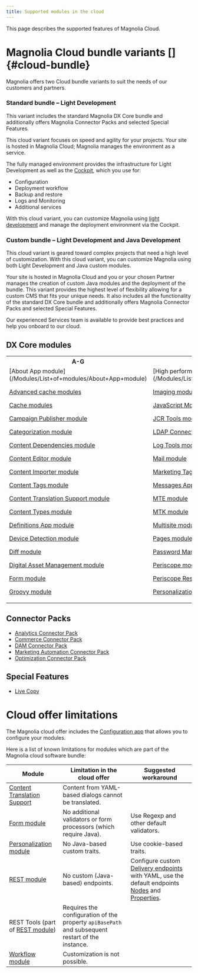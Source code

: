 ```yaml
---
title: Supported modules in the cloud
---
```


This page describes the supported features of Magnolia Cloud.

[](!toc)

# Magnolia Cloud bundle variants []{#cloud-bundle}

Magnolia offers two Cloud bundle variants to suit the needs of our customers and partners.

### Standard bundle – Light Development

This variant includes the standard Magnolia DX Core bundle and additionally offers Magnolia Connector Packs and selected Special Features.

This cloud variant focuses on speed and agility for your projects. Your site is hosted in Magnolia Cloud; Magnolia manages the environment as a service.

The fully managed environment provides the infrastructure for Light Development as well as the [Cockpit](/Magnolia+Cloud/Cockpit), which you use for:

* Configuration
* Deployment workflow
* Backup and restore
* Logs and Monitoring
* Additional services

With this cloud variant, you can customize Magnolia using [light development](/Developing/Light+development+in+Magnolia) and manage the deployment environment via the Cockpit.

### Custom bundle – Light Development and Java Development

This cloud variant is geared toward complex projects that need a high level of customization. With this cloud variant, you can customize Magnolia using both Light Development and Java custom modules.

Your site is hosted in Magnolia Cloud and you or your chosen Partner manages the creation of custom Java modules and the deployment of the bundle. This variant provides the highest level of flexibility allowing for a custom CMS that fits your unique needs. It also includes all the functionality of the standard DX Core bundle and additionally offers Magnolia Connector Packs and selected Special Features.

Our experienced Services team is available to provide best practices and help you onboard to our cloud.

## DX Core modules
<table>
<tr>
<th>
A-G
</th>
<th>
H-Pe
</th>
<th>
Pu-Z
</th>
</tr>
<tr>
<td>
[About App module](/Modules/List+of+modules/About+App+module)

[Advanced cache modules](/Modules/List+of+modules/Advanced+cache+modules)

[Cache modules](/Modules/List+of+modules/Cache+modules)

[Campaign Publisher module](/Modules/List+of+modules/Campaign+Publisher+module)

[Categorization module](/Modules/List+of+modules/Categorization+module)

[Content Dependencies module](/Modules/List+of+modules/Content+Dependencies+module)

[Content Editor module](/Modules/List+of+modules/Content+Editor+module)

[Content Importer module](/Modules/List+of+modules/Content+Importer+module)

[Content Tags module](/Modules/List+of+modules/Content+Tags+module)

[Content Translation Support module](/Modules/List+of+modules/Content+Translation+Support+module)

[Content Types module](/Modules/List+of+modules/Content+Types+module)

[Definitions App module](/Modules/List+of+modules/Definitions+App+module)

[Device Detection module](/Modules/List+of+modules/Device+Detection+module)

[Diff module](/Modules/List+of+modules/Diff+module)

[Digital Asset Management module](/Modules/List+of+modules/Digital+Asset+Management+module)

[Form module](/Modules/List+of+modules/Form+module)

[Groovy module](/Modules/List+of+modules/Groovy+module)
</td>
<td>
[High performance caching modules](/Modules/List+of+modules/High+performance+caching+modules)

[Imaging module](/Modules/List+of+modules/Imaging+module)

[JavaScript Models module](/Modules/List+of+modules/JavaScript+Models+module)

[JCR Tools module](/Modules/List+of+modules/JCR+Tools+module)

[LDAP Connector module](/Modules/List+of+modules/LDAP+Connector+module)

[Log Tools module](/Modules/List+of+modules/Log+Tools+module)

[Mail module](/Modules/List+of+modules/Mail+module)

[Marketing Tags module](/Modules/List+of+modules/Marketing+Tags+module)

[Messages App module](/Modules/List+of+modules/Messages+App+module)

[MTE module](/Modules/List+of+modules/MTE+module)

[MTK module](/Modules/List+of+modules/MTE+module/MTK+module)

[Multisite module](/Modules/List+of+modules/Multisite+module)

[Pages module](/Modules/List+of+modules/Pages+module)

[Password Manager module](/Modules/List+of+modules/Password+Manager+module)

[Periscope module](/Modules/List+of+modules/Periscope+module)

[Periscope Result Ranker module](/Modules/List+of+modules/Periscope+Result+Ranker+module)

[Personalization module](/Modules/List+of+modules/Personalization+module)
</td>
<td>
[Publishing module](/Modules/List+of+modules/Publishing+module)

[Publishing Transactional module](/Modules/List+of+modules/Publishing+Transactional+module)

[Resources module](/Modules/List+of+modules/Resources+module)

[REST Client module](/Modules/List+of+modules/REST+Client+module)

[REST module](/Modules/List+of+modules/REST+module)

[RSS Aggregator module](/Modules/List+of+modules/RSS+Aggregator+module)

[Scheduler module](/Modules/List+of+modules/Scheduler+module)

[Security App module](/Modules/List+of+modules/Security+App+module)

[Site module](/Modules/List+of+modules/Site+module)

[SiteMesh module](/Modules/List+of+modules/High+performance+caching+modules/SiteMesh+module)

[Soft Locking module](/Modules/List+of+modules/Soft+Locking+module)

[Tools module](/Modules/List+of+modules/Tools+module)

[Virtual URI module](/Modules/List+of+modules/Virtual+URI+module)

[Workflow module](/Modules/List+of+modules/Workflow+module)
</td>
</tr>
</table>

## Connector Packs

* [Analytics Connector Pack](/Connector+Packs/Analytics+Connector+Pack)
* [Commerce Connector Pack](/Connector+Packs/Commerce+Connector+Pack)
* [DAM Connector Pack](/Connector+Packs/DAM+Connector+Pack)
* [Marketing Automation Connector Pack](/Connector+Packs/Marketing+Automation+Connector+Pack)
* [Optimization Connector Pack](/Connector+Packs/Optimization+Connector+Pack)

## Special Features

* [Live Copy](/Special+Features/Live+Copy)

# Cloud offer limitations

The Magnolia cloud offer includes the [Configuration app](/Apps/List+of+apps/Configuration+app) that allows you to configure your modules.

Here is a list of known limitations for modules which are part of the Magnolia cloud software bundle:

|Module|Limitation in the cloud offer|Suggested workaround|
|-|-|-|
|[Content Translation Support](/Modules/List+of+modules/Content+Translation+Support+module)|Content from YAML-based dialogs cannot be translated.||
|[Form module](/Modules/List+of+modules/Form+module)|No additional validators or form processors (which require Java).|Use Regexp and other default validators.|
|[Personalization module](/Modules/List+of+modules/Personalization+module)|No Java-based custom traits.|Use cookie-based traits.|
|[REST module](/Modules/List+of+modules/REST+module)|No custom (Java-based) endpoints.|Configure custom [Delivery endpoints](/Developing/API/REST+API/Delivery+endpoint+API) with YAML, use the default endpoints [Nodes](/Developing/API/REST+API/Nodes+endpoint+API) and [Properties](/Developing/API/REST+API/Properties+endpoint+API).|
|REST Tools (part of [REST module](/Modules/List+of+modules/REST+module))|Requires the configuration of the property `apiBasePath` and subsequent restart of the instance.||
|[Workflow module](/Modules/List+of+modules/Workflow+module)|Customization is not possible.||




<!-- Original Confluence content:

<p class="with-breadcrumbs">This page describes the supported features of Magnolia Cloud.</p><p><ac:structured-macro ac:name="toc" ac:schema-version="1" ac:macro-id="5b7cbce5-43cb-40ee-991f-23a02c2aed1d"><ac:parameter ac:name="maxLevel">3</ac:parameter></ac:structured-macro></p><h2>Magnolia Cloud bundle variants&nbsp;<ac:structured-macro ac:name="anchor" ac:schema-version="1" ac:macro-id="659ae544-004c-4b27-b55f-6317f0d69676"><ac:parameter ac:name="">anc-cloud-bundle</ac:parameter></ac:structured-macro></h2><p>Magnolia offers two Cloud bundle variants to suit the needs of our customers and partners.</p><h4>Standard bundle &ndash; Light Development</h4><p>This&nbsp;variant includes the standard Magnolia DX Core bundle and additionally offers Magnolia Connector Packs and selected Special Features.</p><p>This cloud&nbsp;variant focuses on speed and agility for your projects. Your site is hosted in Magnolia Cloud; Magnolia manages the environment as a service.</p><p>The fully managed environment provides the infrastructure for Light Development as well as the <a href="https://documentation.magnolia-cms.com/display/DOCS/Cockpit">Cockpit</a>, which you use for:</p><ul><li>Configuration</li><li>Deployment workflow</li><li>Backup and restore</li><li>Logs and Monitoring</li><li>Additional services</li></ul><p>With this cloud&nbsp;variant, you can customize Magnolia using <a href="https://documentation.magnolia-cms.com/display/DOCS/Light+development+in+Magnolia">light development</a> and manage the deployment environment via the Cockpit.&nbsp;</p><h4>Custom bundle &ndash; Light Development and Java Development</h4><p>This cloud&nbsp;variant is geared toward complex projects that need a high level of customization.&nbsp;With this cloud variant, you can customize Magnolia using both Light Development and Java custom modules.</p><p>Your site is hosted in Magnolia Cloud and you or your chosen Partner manages the creation of custom Java modules and the deployment of the bundle. This&nbsp;variant provides the highest level of flexibility allowing for a custom CMS that fits your unique needs. It also&nbsp;includes all the functionality of the standard DX Core bundle and additionally offers Magnolia Connector Packs and selected Special Features.</p><p>Our experienced Services team is available to provide best practices and help you onboard to our cloud.</p><h3>DX Core modules</h3><table class="wrapped"><colgroup> <col /> <col /> <col /> </colgroup><tbody><tr><th>A-G</th><th>H-Pe</th><th>Pu-Z</th></tr><tr><td><p><ac:link><ri:page ri:content-title="About App module" /></ac:link></p><p><ac:link><ri:page ri:content-title="Advanced cache modules" /></ac:link>&nbsp;</p><p><ac:link><ri:page ri:content-title="Cache modules" /></ac:link></p><p><ac:link><ri:page ri:content-title="Campaign Publisher module" /></ac:link></p><p><ac:link><ri:page ri:content-title="Categorization module" /></ac:link></p><p><ac:link><ri:page ri:content-title="Content Dependencies module" /></ac:link></p><p><ac:link><ri:page ri:content-title="Content Editor module" /></ac:link></p><p><ac:link><ri:page ri:content-title="Content Importer module" /></ac:link></p><p><ac:link><ri:page ri:content-title="Content Tags module" /></ac:link></p><p><ac:link><ri:page ri:content-title="Content Translation Support module" /></ac:link></p><p><ac:link><ri:page ri:content-title="Content Types module" /></ac:link>&nbsp;</p><p><ac:link><ri:page ri:content-title="Definitions App module" /></ac:link></p><p><ac:link><ri:page ri:content-title="Device Detection module" /></ac:link></p><p><ac:link><ri:page ri:content-title="Diff module" /></ac:link></p><p><ac:link><ri:page ri:content-title="Digital Asset Management module" /></ac:link></p><p><ac:link><ri:page ri:content-title="Form module" /></ac:link></p><p><ac:link><ri:page ri:content-title="Groovy module" /></ac:link></p></td><td><p><ac:link><ri:page ri:content-title="High performance caching modules" /></ac:link></p><p><ac:link><ri:page ri:content-title="Imaging module" /></ac:link></p><p><ac:link><ri:page ri:content-title="JavaScript Models module" /></ac:link></p><p><ac:link><ri:page ri:content-title="JCR Tools module" /></ac:link>&nbsp;</p><p><ac:link><ri:page ri:content-title="LDAP Connector module" /></ac:link></p><p><ac:link><ri:page ri:content-title="Log Tools module" /></ac:link></p><p><ac:link><ri:page ri:content-title="Mail module" /></ac:link></p><p><ac:link><ri:page ri:content-title="Marketing Tags module" /></ac:link></p><p><ac:link><ri:page ri:content-title="Messages App module" /></ac:link></p><p><ac:link><ri:page ri:content-title="MTE module" /></ac:link></p><p><ac:link><ri:page ri:content-title="MTK module" /></ac:link></p><p><ac:link><ri:page ri:content-title="Multisite module" /></ac:link></p><p><ac:link><ri:page ri:content-title="Pages module" /></ac:link>&nbsp;</p><p><ac:link><ri:page ri:content-title="Password Manager module" /></ac:link></p><p><ac:link><ri:page ri:content-title="Periscope module" /></ac:link></p><p><ac:link><ri:page ri:content-title="Periscope Result Ranker module" /></ac:link></p><p><ac:link><ri:page ri:content-title="Personalization module" /></ac:link></p></td><td><p><ac:link><ri:page ri:content-title="Publishing module" /></ac:link></p><p><ac:link><ri:page ri:content-title="Publishing Transactional module" /></ac:link></p><p><ac:link><ri:page ri:content-title="Resources module" /></ac:link></p><p><ac:link><ri:page ri:content-title="REST Client module" /></ac:link></p><p><ac:link><ri:page ri:content-title="REST module" /></ac:link>&nbsp;</p><p><ac:link><ri:page ri:content-title="RSS Aggregator module" /></ac:link>&nbsp;</p><p><ac:link><ri:page ri:content-title="Scheduler module" /></ac:link></p><p><ac:link><ri:page ri:content-title="Security App module" /></ac:link>&nbsp;</p><p><ac:link><ri:page ri:content-title="Site module" /></ac:link></p><p><ac:link><ri:page ri:content-title="SiteMesh module" /></ac:link></p><p><ac:link><ri:page ri:content-title="Soft Locking module" /></ac:link></p><p><ac:link><ri:page ri:content-title="Tools module" /></ac:link></p><p><ac:link><ri:page ri:content-title="Virtual URI module" /></ac:link></p><p><ac:link><ri:page ri:content-title="Workflow module" /></ac:link>&nbsp;</p></td></tr></tbody></table><h3>Connector Packs&nbsp;</h3><ul><li><a href="https://documentation.magnolia-cms.com/display/DOCS/Analytics+Connector+Pack">Analytics Connector Pack</a>&nbsp;</li><li><a href="https://documentation.magnolia-cms.com/display/DOCS/Commerce+Connector+Pack">Commerce Connector Pack</a></li><li><ac:link><ri:page ri:content-title="DAM Connector Pack" /></ac:link></li><li><ac:link><ri:page ri:content-title="Marketing Automation Connector Pack" /></ac:link></li><li><ac:link><ri:page ri:content-title="Optimization Connector Pack" /></ac:link></li></ul><h3>Special Features</h3><ul><li><a href="https://documentation.magnolia-cms.com/display/DOCS/Live+Copy">Live Copy</a></li></ul><h2>Cloud offer limitations</h2><p>The Magnolia cloud offer&nbsp;includes the&nbsp;<ac:link><ri:page ri:content-title="Configuration app" /></ac:link>&nbsp;that allows you to configure your modules.</p><p>Here is a list of known limitations for modules which are part of the Magnolia cloud software bundle:</p><table class="relative-table wrapped" style="width: 98.9583%;"><colgroup> <col style="width: 33.7064%;" /> <col style="width: 42.7255%;" /> <col style="width: 23.5681%;" /> </colgroup><thead><tr><th><p>Module</p></th><th><p>Limitation in the cloud offer</p></th><th colspan="1"><p>Suggested workaround</p></th></tr></thead><tbody><tr><td colspan="1"><ac:link><ri:page ri:content-title="Content Translation Support module" /><ac:plain-text-link-body><![CDATA[Content Translation Support]]></ac:plain-text-link-body></ac:link></td><td colspan="1">Content from YAML-based dialogs cannot be translated.</td><td colspan="1"><br /></td></tr><tr><td colspan="1"><ac:link><ri:page ri:content-title="Form module" /></ac:link></td><td colspan="1"><p>No additional validators or form processors (which require Java).</p></td><td colspan="1">Use Regexp and other default validators.</td></tr><tr><td><ac:link><ri:page ri:content-title="Personalization module" /></ac:link></td><td><p>No Java-based custom traits.</p></td><td colspan="1"><div class="content-wrapper"><p>Use cookie-based traits.</p></div></td></tr><tr><td><ac:link><ri:page ri:content-title="REST module" /></ac:link></td><td>No custom (Java-based) endpoints.</td><td colspan="1"><p>Configure custom <ac:link><ri:page ri:content-title="Delivery endpoint API" /><ac:plain-text-link-body><![CDATA[Delivery endpoints]]></ac:plain-text-link-body></ac:link> with YAML, use the default endpoints <ac:link><ri:page ri:content-title="Nodes endpoint API" /><ac:plain-text-link-body><![CDATA[Nodes]]></ac:plain-text-link-body></ac:link> and <ac:link><ri:page ri:content-title="Properties endpoint API" /><ac:plain-text-link-body><![CDATA[Properties]]></ac:plain-text-link-body></ac:link>.</p></td></tr><tr><td colspan="1">REST Tools (part of&nbsp;<ac:link><ri:page ri:content-title="REST module" /></ac:link>)</td><td colspan="1"><p>Requires the configuration of the property&nbsp;<code>apiBasePath</code>&nbsp;and subsequent restart of the instance.</p></td><td colspan="1"><br /></td></tr><tr><td colspan="1"><ac:link><ri:page ri:content-title="Workflow module" /></ac:link></td><td colspan="1">Customization is not possible.</td><td colspan="1"><br /></td></tr></tbody></table>

-->
